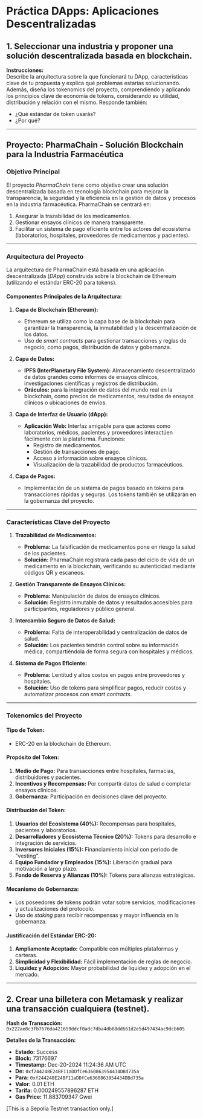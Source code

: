 # Práctica DApps: Aplicaciones Descentralizadas

## 1. Seleccionar una industria y proponer una solución descentralizada basada en blockchain.

**Instrucciones:**  
Describe la arquitectura sobre la que funcionará tu DApp, características clave de tu propuesta y explica qué problemas estarías solucionando. Además, diseña los tokenomics del proyecto, comprendiendo y aplicando los principios clave de economía de tokens, considerando su utilidad, distribución y relación con el mismo. Responde también:  
- ¿Qué estándar de token usarás?  
- ¿Por qué?

---

## Proyecto: **PharmaChain** - Solución Blockchain para la Industria Farmacéutica  

### **Objetivo Principal**  
El proyecto *PharmaChain* tiene como objetivo crear una solución descentralizada basada en tecnología blockchain para mejorar la transparencia, la seguridad y la eficiencia en la gestión de datos y procesos en la industria farmacéutica. PharmaChain se centrará en:  
1. Asegurar la trazabilidad de los medicamentos.  
2. Gestionar ensayos clínicos de manera transparente.  
3. Facilitar un sistema de pago eficiente entre los actores del ecosistema (laboratorios, hospitales, proveedores de medicamentos y pacientes).  

---

### **Arquitectura del Proyecto**

La arquitectura de PharmaChain está basada en una aplicación descentralizada (*DApp*) construida sobre la blockchain de Ethereum (utilizando el estándar ERC-20 para tokens).  

#### **Componentes Principales de la Arquitectura:**

1. **Capa de Blockchain (Ethereum):**
   - Ethereum se utiliza como la capa base de la blockchain para garantizar la transparencia, la inmutabilidad y la descentralización de los datos.  
   - Uso de *smart contracts* para gestionar transacciones y reglas de negocio, como pagos, distribución de datos y gobernanza.  

2. **Capa de Datos:**
   - **IPFS (InterPlanetary File System):** Almacenamiento descentralizado de datos grandes como informes de ensayos clínicos, investigaciones científicas y registros de distribución.  
   - **Oráculos:** para la integración de datos del mundo real en la blockchain, como precios de medicamentos, resultados de ensayos clínicos o ubicaciones de envíos.

3. **Capa de Interfaz de Usuario (dApp):**
   - **Aplicación Web:** Interfaz amigable para que actores como laboratorios, médicos, pacientes y proveedores interactúen fácilmente con la plataforma. Funciones:  
     - Registro de medicamentos.  
     - Gestión de transacciones de pago.  
     - Acceso a información sobre ensayos clínicos.  
     - Visualización de la trazabilidad de productos farmacéuticos.

4. **Capa de Pagos:**
   - Implementación de un sistema de pagos basado en tokens para transacciones rápidas y seguras. Los tokens también se utilizarán en la gobernanza del proyecto.  

---

### **Características Clave del Proyecto**

1. **Trazabilidad de Medicamentos:**  
   - **Problema:** La falsificación de medicamentos pone en riesgo la salud de los pacientes.  
   - **Solución:** PharmaChain registrará cada paso del ciclo de vida de un medicamento en la blockchain, verificando su autenticidad mediante códigos QR y escaneos.  

2. **Gestión Transparente de Ensayos Clínicos:**  
   - **Problema:** Manipulación de datos de ensayos clínicos.  
   - **Solución:** Registro inmutable de datos y resultados accesibles para participantes, reguladores y público general.  

3. **Intercambio Seguro de Datos de Salud:**  
   - **Problema:** Falta de interoperabilidad y centralización de datos de salud.  
   - **Solución:** Los pacientes tendrán control sobre su información médica, compartiéndola de forma segura con hospitales y médicos.  

4. **Sistema de Pagos Eficiente:**  
   - **Problema:** Lentitud y altos costos en pagos entre proveedores y hospitales.  
   - **Solución:** Uso de tokens para simplificar pagos, reducir costos y automatizar procesos con *smart contracts*.  

---

### **Tokenomics del Proyecto**

#### **Tipo de Token:**  
- ERC-20 en la blockchain de Ethereum.  

#### **Propósito del Token:**  
1. **Medio de Pago:** Para transacciones entre hospitales, farmacias, distribuidores y pacientes.  
2. **Incentivos y Recompensas:** Por compartir datos de salud o completar ensayos clínicos.  
3. **Gobernanza:** Participación en decisiones clave del proyecto.  

#### **Distribución del Token:**  
1. **Usuarios del Ecosistema (40%):** Recompensas para hospitales, pacientes y laboratorios.  
2. **Desarrolladores y Ecosistema Técnico (20%):** Tokens para desarrollo e integración de servicios.  
3. **Inversores Iniciales (15%):** Financiamiento inicial con periodo de "vesting".  
4. **Equipo Fundador y Empleados (15%):** Liberación gradual para motivación a largo plazo.  
5. **Fondo de Reserva y Alianzas (10%):** Tokens para alianzas estratégicas.  

#### **Mecanismo de Gobernanza:**  
- Los poseedores de tokens podrán votar sobre servicios, modificaciones y actualizaciones del protocolo.  
- Uso de *staking* para recibir recompensas y mayor influencia en la gobernanza.  

#### **Justificación del Estándar ERC-20:**  
1. **Ampliamente Aceptado:** Compatible con múltiples plataformas y carteras.  
2. **Simplicidad y Flexibilidad:** Fácil implementación de reglas de negocio.  
3. **Liquidez y Adopción:** Mayor probabilidad de liquidez y adopción en el mercado.  

---

## 2. Crear una billetera con Metamask y realizar una transacción cualquiera (testnet).  

**Hash de Transacción:**  
`0x222ae8c3fb7676da421659ddcf0adc7dba4db68dd661d2e5d497434ac9dcb605`  

**Detalles de la Transacción:**  
- **Estado:** Success  
- **Block:** 73176697  
- **Timestamp:** Dec-20-2024 11:24:36 AM UTC  
- **De:** `0xf244248E24BF11aDDfCe6360863954434DBd735a`  
- **Para:** `0xf244248E24BF11aDDfCe6360863954434DBd735a`  
- **Valor:** 0.01 ETH  
- **Tarifa:** 0.000249557896287 ETH  
- **Gas Price:** 11.883709347 Gwei  

[This is a Sepolia Testnet transaction only.]  
